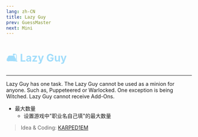 ```yaml
---
lang: zh-CN
title: Lazy Guy
prev: GuessMaster
next: Mini
---
```


# <font color="#a2ddfb">🛋️ <b>Lazy Guy</b></font> <Badge text="Basic" type="tip" vertical="middle"/>

***

Lazy Guy has one task. The Lazy Guy cannot be used as a minion for anyone. Such as, Puppeteered or Warlocked. One exception is being Witched. Lazy Guy cannot receive Add-Ons.

- 最大数量
  - 设置游戏中"职业名自己填"的最大数量

> Idea & Coding: [KARPED1EM](https://github.com/KARPED1EM)
